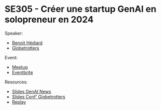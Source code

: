
# SE305 - Créer une startup GenAI en solopreneur en 2024

Speaker:
- [Benoit Hédiard](https://www.linkedin.com/in/benorama/)
- [Globetrotters](https://globetrotters.ai/)

Event:
- [Meetup](https://www.meetup.com/generative-ai-nantes/events/305456042)
- [Eventbrite](https://www.eventbrite.com/e/s3e5-conf-globetrottersai-creer-une-startup-genai-en-2024-tickets-1119780887779)

Resources:
- [Slides GenAI News](./genai-news.pdf)
- [Slides Conf' Globetrotters](./Globetrotters-GenAI-Meetup-REX.pdf)
- [Replay](https://www.youtube.com/watch?v=kx4NVeDLcus)